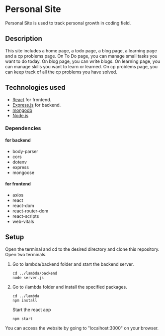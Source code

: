 # Personal Site

Personal Site is used to track personal growth in coding field.


## Description

This site includes a home page, a todo page, a blog page, a learning page and a cp problems page. On To Do page, you can manage small tasks you want to do today. On blog page, you can write blogs. On learning page, you can manage skills you want to learn or learned. On cp problems page, you can keep track of all the cp problems you have solved.

## Technologies used

- [React](https://react.dev) for frontend.
- [Express.js](https://expressjs.com/) for backend.
- [mongodb](https://www.mongodb.com/)
- [Node.js](https://nodejs.org/en)

### Dependencies
#### for backend
- body-parser
- cors
- dotenv
- express
- mongoose

#### for frontend
- axios
- react
- react-dom
- react-router-dom
- react-scripts
- web-vitals

## Setup
Open the terminal and cd to the desired directory and clone this repository. 
Open two terminals.
1) Go to lambda/backend folder and start the backend server.
   
   ```
   cd ../lambda/backend
   node server.js
   ```

2) Go to /lambda folder and install the specified packages.
   ```
   cd ../lambda
   npm install
   ```
   Start the react app
   ```
   npm start
   ```
   

You can access the website by going to "localhost:3000" on your browser.




  

